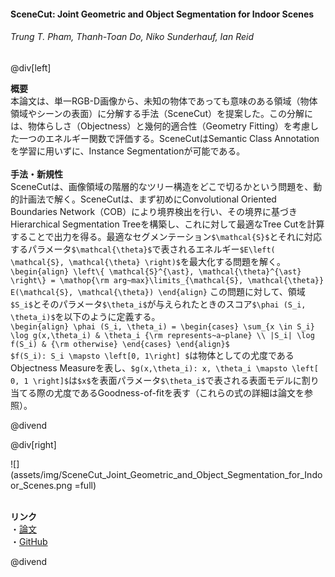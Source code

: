 #### SceneCut: Joint Geometric and Object Segmentation for Indoor Scenes
###### Trung T. Pham, Thanh-Toan Do, Niko Sunderhauf, Ian Reid

@div[left]

__概要__<br>
本論文は、単一RGB-D画像から、未知の物体であっても意味のある領域（物体領域やシーンの表面）に分解する手法（SceneCut）を提案した。この分解には、物体らしさ（Objectness）と幾何的適合性（Geometry Fitting）を考慮した一つのエネルギー関数で評価する。SceneCutはSemantic Class Annotationを学習に用いずに、Instance Segmentationが可能である。<br>
<br>
__手法・新規性__<br>
SceneCutは、画像領域の階層的なツリー構造をどこで切るかという問題を、動的計画法で解く。SceneCutは、まず初めにConvolutional Oriented Boundaries Network（COB）により境界検出を行い、その境界に基づきHierarchical Segmentation Treeを構築し、これに対して最適なTree Cutを計算することで出力を得る。最適なセグメンテーション`$\mathcal{S}$`とそれに対応するパラメータ`$\mathcal{\theta}$`で表されるエネルギー`$E\left( \mathcal{S}, \mathcal{\theta} \right)$`を最大化する問題を解く。<br>
`\begin{align} \left\{ \mathcal{S}^{\ast}, \mathcal{\theta}^{\ast} \right\} = \mathop{\rm arg~max}\limits_{\mathcal{S}, \mathcal{\theta}} E(\mathcal{S}, \mathcal{\theta}) \end{align}`
この問題に対して、領域`$S_i$`とそのパラメータ`$\theta_i$`が与えられたときのスコア`$\phai (S_i, \theta_i)$`を以下のように定義する。<br>
`\begin{align} \phai (S_i, \theta_i) = \begin{cases} \sum_{x \in S_i} \log g(x,\theta_i) & \theta_i {\rm represents~a~plane} \\ |S_i| \log f(S_i) & {\rm otherwise} \end{cases} \end{align}$`<br>
`$f(S_i): S_i \mapsto \left[0, 1\right] $`は物体としての尤度であるObjectness Measureを表し、`$g(x,\theta_i): x, \theta_i \mapsto \left[ 0, 1 \right]$`は`$x$`を表面パラメータ`$\theta_i$`で表される表面モデルに割り当てる際の尤度であるGoodness-of-fitを表す（これらの式の詳細は論文を参照）。

@divend

@div[right]

![](assets/img/SceneCut_Joint_Geometric_and_Object_Segmentation_for_Indoor_Scenes.png =full)<br>
<br>

__リンク__<br>
・[論文](https://arxiv.org/pdf/1709.07158.pdf)<br>
・[GitHub](https://github.com/trungtpham/SceneCut)<br>

@divend